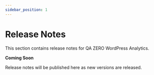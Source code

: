 ```yaml
---
sidebar_position: 1
---
```


# Release Notes

This section contains release notes for QA ZERO WordPress Analytics.

**Coming Soon**

Release notes will be published here as new versions are released.
